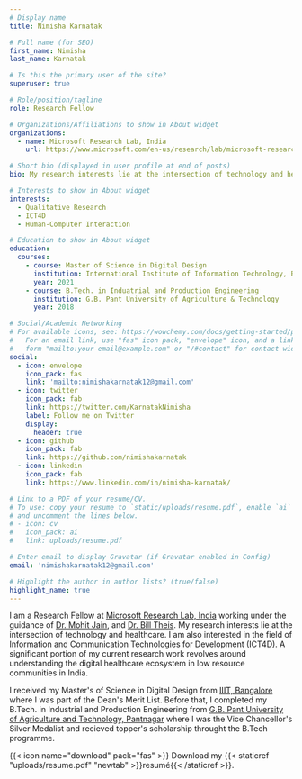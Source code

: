```yaml
---
# Display name
title: Nimisha Karnatak

# Full name (for SEO)
first_name: Nimisha
last_name: Karnatak

# Is this the primary user of the site?
superuser: true

# Role/position/tagline
role: Research Fellow

# Organizations/Affiliations to show in About widget
organizations:
  - name: Microsoft Research Lab, India
    url: https://www.microsoft.com/en-us/research/lab/microsoft-research-india/

# Short bio (displayed in user profile at end of posts)
bio: My research interests lie at the intersection of technology and healthcare.

# Interests to show in About widget
interests:
  - Qualitative Research
  - ICT4D
  - Human-Computer Interaction

# Education to show in About widget
education:
  courses:
    - course: Master of Science in Digital Design
      institution: International Institute of Information Technology, Bangalore
      year: 2021
    - course: B.Tech. in Induatrial and Production Engineering
      institution: G.B. Pant University of Agriculture & Technology
      year: 2018

# Social/Academic Networking
# For available icons, see: https://wowchemy.com/docs/getting-started/page-builder/#icons
#   For an email link, use "fas" icon pack, "envelope" icon, and a link in the
#   form "mailto:your-email@example.com" or "/#contact" for contact widget.
social:
  - icon: envelope
    icon_pack: fas
    link: 'mailto:nimishakarnatak12@gmail.com'
  - icon: twitter
    icon_pack: fab
    link: https://twitter.com/KarnatakNimisha
    label: Follow me on Twitter
    display:
      header: true
  - icon: github
    icon_pack: fab
    link: https://github.com/nimishakarnatak
  - icon: linkedin
    icon_pack: fab
    link: https://www.linkedin.com/in/nimisha-karnatak/

# Link to a PDF of your resume/CV.
# To use: copy your resume to `static/uploads/resume.pdf`, enable `ai` icons in `params.yaml`,
# and uncomment the lines below.
# - icon: cv
#   icon_pack: ai
#   link: uploads/resume.pdf

# Enter email to display Gravatar (if Gravatar enabled in Config)
email: 'nimishakarnatak12@gmail.com'

# Highlight the author in author lists? (true/false)
highlight_name: true
---
```


I am a Research Fellow at [Microsoft Research Lab, India](https://www.microsoft.com/en-us/research/lab/microsoft-research-india/) working under the guidance of [Dr. Mohit Jain](https://www.microsoft.com/en-us/research/people/mohja/), and [Dr. Bill Theis](https://billthies.net/). My research interests lie at the intersection of technology and healthcare. I am also interested in the field of Information and Communication Technologies for Development (ICT4D). A significant portion of my current research work revolves around understanding the digital healthcare ecosystem in low resource communities in India.

I received my Master's of Science in Digital Design from [IIIT, Bangalore](https://www.iiitb.ac.in/) where I was part of the Dean's Merit List. Before that, I completed my B.Tech. in Industrial and Production Engineering from [G.B. Pant University of Agriculture and Technology, Pantnagar](https://www.gbpuat.ac.in/) where I was the Vice Chancellor's Silver Medalist and recieved topper's scholarship throught the B.Tech programme.


{{< icon name="download" pack="fas" >}} Download my {{< staticref "uploads/resume.pdf" "newtab" >}}resumé{{< /staticref >}}.
